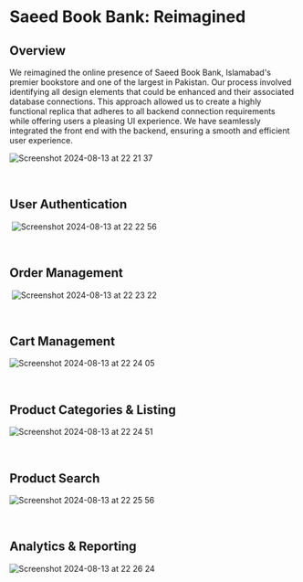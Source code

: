 # Saeed Book Bank: Reimagined
## Overview
We reimagined the online presence of Saeed Book Bank, Islamabad's premier bookstore and one of the largest in Pakistan. Our process involved identifying all design elements that could be enhanced and their associated database connections. This approach allowed us to create a highly functional replica that adheres to all backend connection requirements while offering users a pleasing UI experience. We have seamlessly integrated the front end with the backend, ensuring a smooth and efficient user experience.


![Screenshot 2024-08-13 at 22 21 37](https://github.com/user-attachments/assets/d488f3b9-ed17-4699-9f23-07b64852d629)

‎
‎‎‎ 
## User Authentication

‎
![Screenshot 2024-08-13 at 22 22 56](https://github.com/user-attachments/assets/d5f0faad-a7eb-409e-9cca-e365843b711f)

‎ 
## Order Management
‎ 
![Screenshot 2024-08-13 at 22 23 22](https://github.com/user-attachments/assets/945f0268-9cdb-446d-ae72-868b43dd04e3)

‎ 
## Cart Management

![Screenshot 2024-08-13 at 22 24 05](https://github.com/user-attachments/assets/c0ede3b0-e765-449c-9b4f-e303c8fa224b)

‎ 
## Product Categories & Listing

![Screenshot 2024-08-13 at 22 24 51](https://github.com/user-attachments/assets/11f337c5-67ac-45cc-9226-9616af4c0ecf)

‎ 
## Product Search 

![Screenshot 2024-08-13 at 22 25 56](https://github.com/user-attachments/assets/956116ea-f653-4ac5-9fa6-5ff7bcacc27a)

‎ 
## Analytics & Reporting

![Screenshot 2024-08-13 at 22 26 24](https://github.com/user-attachments/assets/cbd367ff-dabb-4ff5-b921-afa8002e8b8a)

